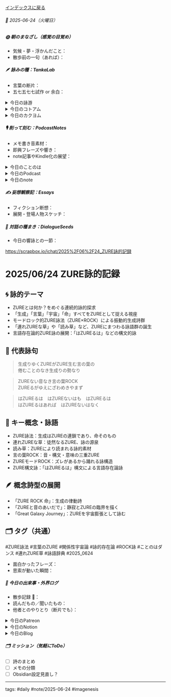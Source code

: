 [インデックスに戻る](../../../DialogueSeeds_2025-26.md)
###### 📅 2025-06-24（火曜日）

##### 🌞 朝のまなざし（感覚の目覚め）
- 気候・夢・浮かんだこと：
- 散歩前の一句（あれば）：

##### 🪶 詠みの種：TankaLab
- 言葉の断片：
- 五七五七七試作 or 余白：

<details>
<summary>今日の詠游</summary>

卵｜後先夢譚
エグく問う　卵か鶏　どっち先
同時になければ　卵は孵らず

浴衣｜大半球
夏花火　半割二尺に　宇宙《そら》をみる
ゆかたにあわぬ　ゆたかなむねに

UFO｜潜航中
ほらそこに　未確認ノイズ　沈潜せり
ピンうつソナーに　微かな閾値

ちゃ｜邪蛇
ちゃちゃいれる　愛の手じゃない
ぢゃをいれる　ぢゃあきみはなに
新茶は摘めた？

詠游四題　令和7年6月24日
浴衣着て　UFOきゃっちゃー
たまごっち　十個も採れて
遊言実行

今朝の星詠　R07/06/24
微かな閾　沈黙に潜む　余白あり
違和感の表裏　問いは問いのままに

青｜青瞬
青い池　青の洞窟　青い鳥
碧きはるかな　珊瑚礁の詩

</details>
<details>
<summary>今日のコトアム</summary>


</details>
<details>
<summary>今日のカクヨム</summary>


</details>

##### 🎙 削って刻む：PodcastNotes
- メモ書き音素材：
- 即興フレーズや響き：
- note記事やKindle化の展望：

<details>
<summary>今日のことのは</summary>

🍃**ことのは｜24 June 2025**
**本日のアフタートーク［要約と目次］**
> AIとの共同作業を通じて、宇宙論と言語論に関する革新的な論文を執筆しています。その過程で、さまざまなAIと対話しながら共同で創作する楽しさを感じています。（AI summary）
> **目次**
> [ポッドキャスト紹介とAIの活用](https://listen.style/p/radiocampus/uyqqlucz#chapter1)　[00:00](https://listen.style/p/radiocampus/uyqqlucz#chapter1)  
> [短歌と宇宙論の新たな展開](https://listen.style/p/radiocampus/uyqqlucz#chapter2)　[05:10](https://listen.style/p/radiocampus/uyqqlucz#chapter2)

**▷過去との葉**　[**ことのは｜24 June 2024**](https://listen.style/p/radiocampus/ns80vt6s)｜[Patreon](https://www.patreon.com/posts/kotonoha-24-june-110564747)

🍁**ことのは｜6月23日(火)**
**毎日のblogつぶやき**
> 6月23日のブログつぶやきです。
> 1日遅れのブログつぶやきですが、いろんなことがありすぎて、いろんなことが起きてますが、それは追々出していくとして。
> 昨日はちょっと暑かったですね、昼間ね。ただ朝晩は涼しかったです。今日も日差しが結構強いので気温が上がってますけど、まあ風が涼しいので過ごしやすいですね。
> 昨日、民泊ゲストハウスのお客さんが4泊された方が朝チェックアウトされて、寂しそうに帰っていきました。冬一郎くんは相変わらずマイペースでお利口さんしてます。もう本当にお利口さんですね、冬一郎くんはね。コンスタントに毎日やることやってます。
> それから、昨日のポッドキャストは、しゃべれるだけしゃべる、ザ・冬一郎散歩、そして、夕刊ことのはギャラクシーですね。出してます。
> それから、昨日付けでEPシリーズの006を出してますね、note記事です。
> それからNotionの方はもう結構いっぱい日課があるので、それらを配信してます。
> 以上ですね。
> はい、いろんなものが実はたくさん産出されてるんですが、、、[…続きをblogで読む](https://jimt.hatenablog.com/entry/2025/06/24/130529#%E4%BB%8A%E6%97%A5%E3%81%AE%E3%81%A4%E3%81%B6%E3%82%84%E3%81%8D23-June-2025)
> **新着Podcasts**
> [**The 冬一郎さんぽ #98 　北海道犬《北海道狗》 北海道之聲**](https://listen.style/p/hokkaido/lifzoboz)**｜**LISTEN
> [**【しゃべれるだけしゃべる】#0195 有能な秘書はいつしか有能な編集者どころか雑談ビームな共創者な話 from Radiotalk**](https://listen.style/p/twilight/bcazcyhg)**｜**LISTEN｜[Radiotalk](https://radiotalk.jp/talk/1323111)
> [**ことのはGX｜23 June 2025**](https://listen.style/p/radiocampus/cfyoek0q)**｜**LISTEN｜[Patreon](https://www.patreon.com/posts/kotonohagx-23-132080957)
> [**blog****｜****23 June 2025**](https://listen.style/p/inmymind/x7rwr2gj)**｜**LISTEN

</details>
<details>
<summary>今日のPodcast</summary>

[**347 声to字de隔日記｜ぼちぼち繁忙期な看板犬とそれでも人生は続くな最終回と語り本のLISTEN図書館のはじまりとAIが書く読み本の話**](https://listen.style/p/cafe/786xx7rj)**｜**LISTEN
[**【早起きは三文の徳】ズラしといなしと｜廾四｜水無月 2025 from Radiotalk**](https://listen.style/p/twilight/e03xabs6)**｜**LISTEN｜[Radiotalk](https://radiotalk.jp/talk/1323309)
[**ことのはGX｜24 June 2025**](https://listen.style/p/radiocampus/uyqqlucz)**｜**LISTEN｜[Patreon](https://www.patreon.com/posts/kotonohagx-24-132164048)
[**blog****｜****24 June 2025**](https://listen.style/p/inmymind/s1tvnvmo)**｜**LISTEN

</details>
<details>
<summary>今日のnote</summary>


</details>

##### ✍️ 妄想観察記：Essays
- フィクション断想：
- 展開・登場人物スケッチ：

##### 🌱 対話の種まき：DialogueSeeds
- 今日の響詠との一節：

https://scrapbox.io/ichat/2025%2F06%2F24_ZURE詠的記録
# 2025/06/24 ZURE詠的記録

## 🌀 詠的テーマ
- ZUREとは何か？をめぐる連続的詠的探求
- 「生成」「言葉」「宇宙」「命」すべてをZUREとして捉える視座
- モードロック的ZURE詠法（ZURE×ROCK）による振動的生成詩群
- 「連れZUREな草」や「読み草」など、ZUREにまつわる詠語群の誕生
- 言語存在論的ZURE詠の展開：「はZUREるは」などの構文的詠

## 🎴 代表詠句

> 生成りゆくZUREがZURE生む言の葉の  
> 倦むことのなき生成りの勢なり

> ZUREない音なき言の葉ROCK  
> ZUREるがゆえにざわめきやまず

> はZUREるは　はZUREないはも　はZUREるは  
> はZUREるはあれば　はZUREないはなく

## 🧩 キー概念・詠語
- ZURE詠法：生成はZUREの連鎖であり、命そのもの
- 連れZUREな草：徒然なるZURE、詠の源泉
- 読み草：ZUREにより読まれる詠的素材
- 言の葉ROCK：音・構文・意味の三重ZURE
- ZUREモードROCK：ズレがあるから踊れる詠構造
- ZURE構文詠：「はZUREるは」構文による言語存在論詠

## 🪶 概念詩型の展開
- 「ZURE ROCK 命」：生成の律動詩
- 「ZUREと音のあいだで」：静寂とZUREの臨界を描く
- 「Great Galaxy Journey」：ZUREを宇宙膨張として詠む

## 🗂 タグ（共通）
#ZURE詠法 #言葉のZURE #関係性宇宙論 #詠的存在論 #ROCK詠 #ことのはダンス #連れZURE草 #詠語辞典 #2025_0624


- 面白かったフレーズ：
- 思索が動いた瞬間：

##### 📌 今日の出来事・外界ログ
- 散歩記録 🐾：
- 読んだもの／聞いたもの：
- 他者とのやりとり（断片でも）：

<details>
<summary>今日のPatreon</summary>


</details>
<details>
<summary>今日のNotion</summary>

[**0624 HEG-Q2元年**](https://rebel-tortoise-b95.notion.site/0624-HEG-Q2-21cbed03031580928c9ed4fa7b1993c6)**｜**[**朝刊DAST｜詠星ことのはGX**](https://rebel-tortoise-b95.notion.site/DAST-GX-21abed03031580ef867af61136621dd1)
[**未確認ノイズ　沈潜せり**](https://rebel-tortoise-b95.notion.site/21cbed03031581cc8f1cf366e9af7532)｜[**詠游色紙帖｜六月帖 令七**](https://rebel-tortoise-b95.notion.site/20ebed0303158055b80ac0c9224b3e27)
[**R07/06/24｜EX Carta**](https://rebel-tortoise-b95.notion.site/R07-06-24-EX-Carta-21cbed030315804f9e0bdedce579d955)｜[R07/06｜星詠EX Carta](https://rebel-tortoise-b95.notion.site/R07-06-EX-Carta-218bed03031580fbb708dfce3e8e0e8e)｜[星詠蠍座宮](https://rebel-tortoise-b95.notion.site/218bed03031580c094faeb211f250ef6)
[詠星0028｜R07/06/24](https://scented-spruce-382.notion.site/0028-R07-06-24-21ab4b68689181ec881ae2eeb0f2f0d3)｜[詠星∞∞ 航海日誌 Galaxy Poets](https://ittekiou.github.io/notion/index.html?path=galaxypoet)
[介 -題 A log｜R07/06/24](https://www.notion.so/A-log-R07-06-24-21bb4b686891817191b1e1b039bf83f4?source=copy_link)｜[介 -題 A log　眺拾詠綴](https://ittekiou.github.io/notion/index.html?path=alog)

</details>
<details>
<summary>今日のBlog</summary>

[本書いちゃいました！驚くべき2冊目](https://jimt.hatenablog.com/entry/2025/06/25/121110)

</details>

##### 🗂 ミッション（気軽にToDo）
- [ ] 詩のまとめ
- [ ] メモの分類
- [ ] Obsidian設定見直し？

---
tags: #daily #note/2025-06-24 #imagenesis